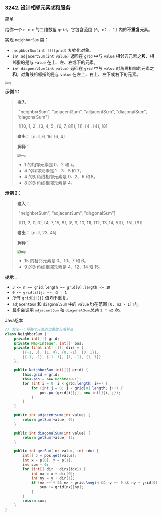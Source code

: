 ### [3242. 设计相邻元素求和服务](https://leetcode.cn/problems/design-neighbor-sum-service/)

简单

给你一个 `n x n` 的二维数组 `grid`，它包含范围 `[0, n2 - 1]` 内的**不重复**元素。

实现 `neighborSum` 类：

- `neighborSum(int [][]grid)` 初始化对象。
- `int adjacentSum(int value)` 返回在 `grid` 中与 `value` 相邻的元素之**和**，相邻指的是与 `value` 在上、左、右或下的元素。
- `int diagonalSum(int value)` 返回在 `grid` 中与 `value` 对角线相邻的元素之**和**，对角线相邻指的是与 `value` 在左上、右上、左下或右下的元素。

<img src="https://assets.leetcode.com/uploads/2024/06/24/design.png" alt="img" style="zoom:50%;" />

 

**示例 1：**

> **输入：**
>
> ["neighborSum", "adjacentSum", "adjacentSum", "diagonalSum", "diagonalSum"]
>
> [[[[0, 1, 2], [3, 4, 5], [6, 7, 8]]], [1], [4], [4], [8]]
>
> **输出：** [null, 6, 16, 16, 4]
>
> **解释：**
>
> **<img src="https://assets.leetcode.com/uploads/2024/06/24/designexample0.png" alt="img" style="zoom:67%;" />**
>
> - 1 的相邻元素是 0、2 和 4。
> - 4 的相邻元素是 1、3、5 和 7。
> - 4 的对角线相邻元素是 0、2、6 和 8。
> - 8 的对角线相邻元素是 4。

**示例 2：**

> **输入：**
>
> ["neighborSum", "adjacentSum", "diagonalSum"]
>
> [[[[1, 2, 0, 3], [4, 7, 15, 6], [8, 9, 10, 11], [12, 13, 14, 5]]], [15], [9]]
>
> **输出：** [null, 23, 45]
>
> **解释：**
>
> **<img src="https://assets.leetcode.com/uploads/2024/06/24/designexample2.png" alt="img" style="zoom:67%;" />**
>
> - 15 的相邻元素是 0、10、7 和 6。
> - 9 的对角线相邻元素是 4、12、14 和 15。

**提示：**

- `3 <= n == grid.length == grid[0].length <= 10`
- `0 <= grid[i][j] <= n2 - 1`
- 所有 `grid[i][j]` 值均不重复。
- `adjacentSum` 和 `diagonalSum` 中的 `value` 均在范围 `[0, n2 - 1]` 内。
- 最多会调用 `adjacentSum` 和 `diagonalSum` 总共 `2 * n2` 次。

Java版本

```java
// 方法一：将每个元素的位置放入哈希表
class NeighborSum {
    private int[][] grid;
    private Map<Integer, int[]> pos;
    private final int[][][] dirs = {
        {{-1, 0}, {1, 0}, {0, -1}, {0, 1}},      
        {{-1, -1}, {-1, 1}, {1, -1}, {1, 1}}
    };

    public NeighborSum(int[][] grid) {
        this.grid = grid;
        this.pos = new HashMap<>();
        for (int i = 0; i < grid.length; i++) {
            for (int j = 0; j < grid[0].length; j++) {
                pos.put(grid[i][j], new int[]{i, j});
            }
        }
    }
    
    public int adjacentSum(int value) {
        return getSum(value, 0);
    }
    
    public int diagonalSum(int value) {
        return getSum(value, 1);
    }

    public int getSum(int value, int idx) {
        int[] p = pos.get(value);
        int x = p[0], y = p[1];
        int sum = 0;
        for (int[] dir : dirs[idx]) {
            int nx = x + dir[0];
            int ny = y + dir[1];
            if (nx >= 0 && nx < grid.length && ny >= 0 && ny < grid[0].length) {
                sum += grid[nx][ny];
            }
        }
        return sum;
    }
}
```

